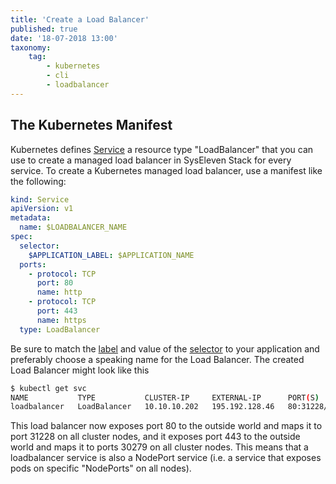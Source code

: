 ```yaml
---
title: 'Create a Load Balancer'
published: true
date: '18-07-2018 13:00'
taxonomy:
    tag:
        - kubernetes
        - cli
        - loadbalancer
---
```


## The Kubernetes Manifest

Kubernetes defines [Service](https://kubernetes.io/docs/concepts/services-networking/service/) a resource type "LoadBalancer" that you can use to create a managed load balancer in SysEleven Stack for every service.
To create a Kubernetes managed load balancer, use a manifest like the following:

```yaml
kind: Service
apiVersion: v1
metadata:
  name: $LOADBALANCER_NAME
spec:
  selector:
    $APPLICATION_LABEL: $APPLICATION_NAME
  ports:
    - protocol: TCP
      port: 80
      name: http
    - protocol: TCP
      port: 443
      name: https
  type: LoadBalancer
```

Be sure to match the [label](https://kubernetes.io/docs/concepts/overview/working-with-objects/labels/) and value of the [selector](https://kubernetes.io/docs/concepts/overview/working-with-objects/labels/) to your application and preferably choose a speaking name for the Load Balancer. The created Load Balancer might look like this

```bash
$ kubectl get svc
NAME           TYPE           CLUSTER-IP     EXTERNAL-IP      PORT(S)                      AGE
loadbalancer   LoadBalancer   10.10.10.202   195.192.128.46   80:31228/TCP,443:30279/TCP   11s
```

This load balancer now exposes port 80 to the outside world and maps it to port 31228 on all cluster nodes, and it exposes port 443 to the outside world and maps it to ports 30279 on all cluster nodes. This means that a loadbalancer service is also a NodePort service (i.e. a service that exposes pods on specific "NodePorts" on all nodes).
